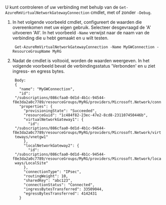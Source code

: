 U kunt controleren of uw verbinding met behulp van de `Get-AzureRmVirtualNetworkGatewayConnection` cmdlet, met of zonder `-Debug`. 

1. In het volgende voorbeeld cmdlet, configureert de waarden die overeenkomen met uw eigen gebruik. Selecteer desgevraagd de 'A' uitvoeren 'All'. In het voorbeeld `-Name` verwijst naar de naam van de verbinding die u hebt gemaakt en u wilt testen.

        Get-AzureRmVirtualNetworkGatewayConnection -Name MyGWConnection -ResourceGroupName MyRG

2. Nadat de cmdlet is voltooid, worden de waarden weergeven. In het volgende voorbeeld bevat de verbindingsstatus 'Verbonden' en u ziet ingress- en egress bytes.

        Body:
        {
          "name": "MyGWConnection",
          "id":
        "/subscriptions/086cfaa0-0d1d-4b1c-94544-f8e3da2a0c7789/resourceGroups/MyRG/providers/Microsoft.Network/connections/MyGWConnection",
          "properties": {
            "provisioningState": "Succeeded",
            "resourceGuid": "1c484f82-23ec-47e2-8cd8-231107450446b",
            "virtualNetworkGateway1": {
              "id":
        "/subscriptions/086cfaa0-0d1d-4b1c-94544-f8e3da2a0c7789/resourceGroups/MyRG/providers/Microsoft.Network/virtualNetworkGa
        teways/vnetgw1"
            },
            "localNetworkGateway2": {
              "id":
        "/subscriptions/086cfaa0-0d1d-4b1c-94544-f8e3da2a0c7789/resourceGroups/MyRG/providers/Microsoft.Network/localNetworkGate
        ways/LocalSite"
            },
            "connectionType": "IPsec",
            "routingWeight": 10,
            "sharedKey": "abc123",
            "connectionStatus": "Connected",
            "ingressBytesTransferred": 33509044,
            "egressBytesTransferred": 4142431
          }